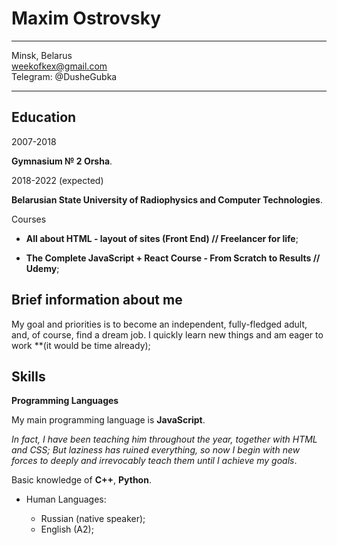 Maxim Ostrovsky
============

-------------------     ----------------------------
Minsk, Belarus                         
weekofkex@gmail.com                      
Telegram: @DusheGubka
-------------------     ----------------------------

Education
---------

2007-2018

**Gymnasium № 2 Orsha**.

2018-2022 (expected)

**Belarusian State University of Radiophysics and Computer Technologies**.

Courses

* **All about HTML - layout of sites (Front End) // Freelancer for life**;

* **The Complete JavaScript + React Course - From Scratch to Results // Udemy**;
 

Brief information about me
----------

My goal and priorities is to become an independent, fully-fledged adult, and, of course, find a dream job.
I quickly learn new things and am eager to work **(it would be time already);

Skills
--------------------

**Programming Languages**

My main programming language is **JavaScript**.

*In fact, I have been teaching him throughout the year, together with HTML and CSS;
But laziness has ruined everything, so now I begin with new forces to deeply and irrevocably teach them until I achieve my goals*.

Basic knowledge of **C++**, **Python**.

* Human Languages:

     * Russian (native speaker);
     * English (A2);
